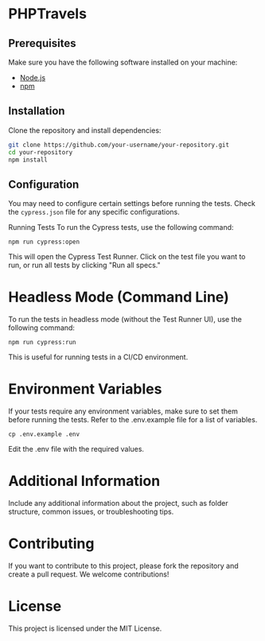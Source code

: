 # PHPTravels

## Prerequisites

Make sure you have the following software installed on your machine:

- [Node.js](https://nodejs.org/)
- [npm](https://www.npmjs.com/)

## Installation

Clone the repository and install dependencies:

```bash
git clone https://github.com/your-username/your-repository.git
cd your-repository
npm install 
```

## Configuration
You may need to configure certain settings before running the tests. Check the `cypress.json` file for any specific configurations.

Running Tests
To run the Cypress tests, use the following command:
```
npm run cypress:open
```

This will open the Cypress Test Runner. Click on the test file you want to run, or run all tests by clicking "Run all specs."

# Headless Mode (Command Line)
To run the tests in headless mode (without the Test Runner UI), use the following command:
```
npm run cypress:run
```

This is useful for running tests in a CI/CD environment.

# Environment Variables
If your tests require any environment variables, make sure to set them before running the tests. Refer to the .env.example file for a list of variables.
```
cp .env.example .env
```

Edit the .env file with the required values.

# Additional Information
Include any additional information about the project, such as folder structure, common issues, or troubleshooting tips.

# Contributing
If you want to contribute to this project, please fork the repository and create a pull request. We welcome contributions!

# License
This project is licensed under the MIT License.
